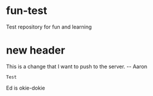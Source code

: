 # fun-test
Test repository for fun and learning



# new header
This is a change that I want to push to the server. 
	-- Aaron
	
	Test
	
Ed is okie-dokie